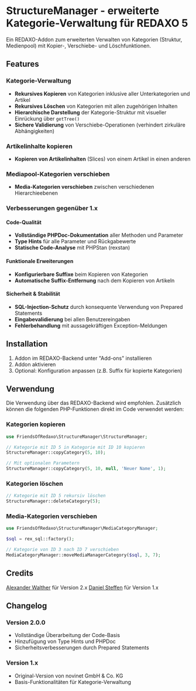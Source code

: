# StructureManager - erweiterte Kategorie-Verwaltung für REDAXO 5

Ein REDAXO-Addon zum erweiterten Verwalten von Kategorien (Struktur, Medienpool) mit Kopier-, Verschiebe- und Löschfunktionen.

## Features

### Kategorie-Verwaltung

* **Rekursives Kopieren** von Kategorien inklusive aller Unterkategorien und Artikel
* **Rekursives Löschen** von Kategorien mit allen zugehörigen Inhalten
* **Hierarchische Darstellung** der Kategorie-Struktur mit visueller Einrückung über `getTree()`
* **Sichere Validierung** von Verschiebe-Operationen (verhindert zirkuläre Abhängigkeiten)

### Artikelinhalte kopieren

* **Kopieren von Artikelinhalten** (Slices) von einem Artikel in einen anderen

### Mediapool-Kategorien verschieben

* **Media-Kategorien verschieben** zwischen verschiedenen Hierarchieebenen

### Verbesserungen gegenüber 1.x

#### Code-Qualität

* **Vollständige PHPDoc-Dokumentation** aller Methoden und Parameter
* **Type Hints** für alle Parameter und Rückgabewerte
* **Statische Code-Analyse** mit PHPStan (rexstan)

#### Funktionale **Erweiterungen**

* **Konfigurierbare Suffixe** beim Kopieren von Kategorien
* **Automatische Suffix-Entfernung** nach dem Kopieren von Artikeln

#### Sicherheit & Stabilität

* **SQL-Injection-Schutz** durch konsequente Verwendung von Prepared Statements
* **Eingabevalidierung** bei allen Benutzereingaben
* **Fehlerbehandlung** mit aussagekräftigen Exception-Meldungen

## Installation

1. Addon im REDAXO-Backend unter "Add-ons" installieren
2. Addon aktivieren
3. Optional: Konfiguration anpassen (z.B. Suffix für kopierte Kategorien)

## Verwendung

Die Verwendung über das REDAXO-Backend wird empfohlen. Zusätzlich können die folgenden PHP-Funktionen direkt im Code verwendet werden:

### Kategorien kopieren

```php
use FriendsOfRedaxo\StructureManager\StructureManager;

// Kategorie mit ID 5 in Kategorie mit ID 10 kopieren
StructureManager::copyCategory(5, 10);

// Mit optionalen Parametern
StructureManager::copyCategory(5, 10, null, 'Neuer Name', 1);
```

### Kategorien löschen

```php
// Kategorie mit ID 5 rekursiv löschen
StructureManager::deleteCategory(5);
```

### Media-Kategorien verschieben

```php
use FriendsOfRedaxo\StructureManager\MediaCategoryManager;

$sql = rex_sql::factory();

// Kategorie von ID 3 nach ID 7 verschieben
MediaCategoryManager::moveMediaManagerCategory($sql, 3, 7);
```

## Credits

[Alexander Walther](https://github.com/alexplusde) für Version 2.x
[Daniel Steffen](https://github.com/novinet-dsteffen) für Version 1.x

## Changelog

### Version 2.0.0

* Vollständige Überarbeitung der Code-Basis
* Hinzufügung von Type Hints und PHPDoc
* Sicherheitsverbesserungen durch Prepared Statements

### Version 1.x

* Original-Version von novinet GmbH & Co. KG
* Basis-Funktionalitäten für Kategorie-Verwaltung
